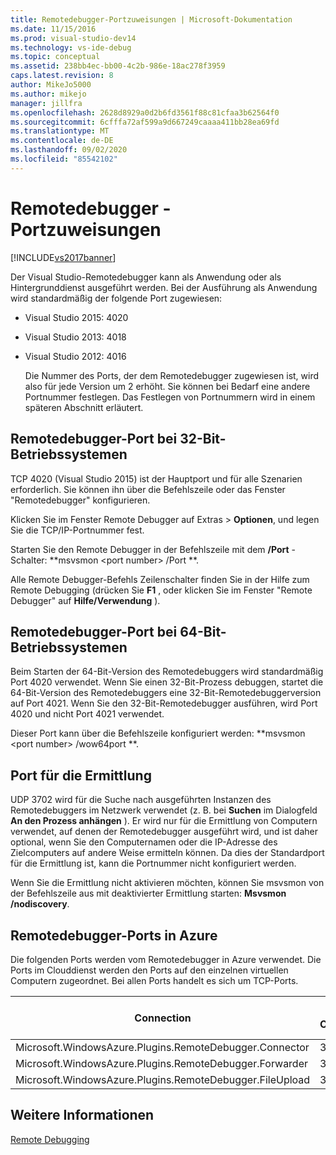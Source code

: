 ```yaml
---
title: Remotedebugger-Portzuweisungen | Microsoft-Dokumentation
ms.date: 11/15/2016
ms.prod: visual-studio-dev14
ms.technology: vs-ide-debug
ms.topic: conceptual
ms.assetid: 238bb4ec-bb00-4c2b-986e-18ac278f3959
caps.latest.revision: 8
author: MikeJo5000
ms.author: mikejo
manager: jillfra
ms.openlocfilehash: 2628d8929a0d2b6fd3561f88c81cfaa3b62564f0
ms.sourcegitcommit: 6cfffa72af599a9d667249caaaa411bb28ea69fd
ms.translationtype: MT
ms.contentlocale: de-DE
ms.lasthandoff: 09/02/2020
ms.locfileid: "85542102"
---
```

# <a name="remote-debugger-port-assignments"></a>Remotedebugger - Portzuweisungen
[!INCLUDE[vs2017banner](../includes/vs2017banner.md)]

Der Visual Studio-Remotedebugger kann als Anwendung oder als Hintergrunddienst ausgeführt werden. Bei der Ausführung als Anwendung wird standardmäßig der folgende Port zugewiesen:  
  
- Visual Studio 2015: 4020  
  
- Visual Studio 2013: 4018  
  
- Visual Studio 2012: 4016  
  
  Die Nummer des Ports, der dem Remotedebugger zugewiesen ist, wird also für jede Version um 2 erhöht. Sie können bei Bedarf eine andere Portnummer festlegen. Das Festlegen von Portnummern wird in einem späteren Abschnitt erläutert.  
  
## <a name="the-remote-debugger-port-on-32-bit-operating-systems"></a>Remotedebugger-Port bei 32-Bit-Betriebssystemen  
 TCP 4020 (Visual Studio 2015) ist der Hauptport und für alle Szenarien erforderlich. Sie können ihn über die Befehlszeile oder das Fenster "Remotedebugger" konfigurieren.  
  
 Klicken Sie im Fenster Remote Debugger auf Extras > **Optionen**, und legen Sie die TCP/IP-Portnummer fest.  
  
 Starten Sie den Remote Debugger in der Befehlszeile mit dem **/Port** -Schalter: **msvsmon \<port number> /Port **.  
  
 Alle Remote Debugger-Befehls Zeilenschalter finden Sie in der Hilfe zum Remote Debugging (drücken Sie **F1** , oder klicken Sie im Fenster "Remote Debugger" auf **Hilfe/Verwendung** ).  
  
## <a name="the-remote-debugger-port-on-64-bit-operating-systems"></a>Remotedebugger-Port bei 64-Bit-Betriebssystemen  
 Beim Starten der 64-Bit-Version des Remotedebuggers wird standardmäßig Port 4020 verwendet.  Wenn Sie einen 32-Bit-Prozess debuggen, startet die 64-Bit-Version des Remotedebuggers eine 32-Bit-Remotedebuggerversion auf Port 4021. Wenn Sie den 32-Bit-Remotedebugger ausführen, wird Port 4020 und nicht Port 4021 verwendet.  
  
 Dieser Port kann über die Befehlszeile konfiguriert werden: **msvsmon \<port number> /wow64port **.  
  
## <a name="the-discovery-port"></a>Port für die Ermittlung  
 UDP 3702 wird für die Suche nach ausgeführten Instanzen des Remotedebuggers im Netzwerk verwendet (z. B. bei **Suchen** im Dialogfeld **An den Prozess anhängen** ). Er wird nur für die Ermittlung von Computern verwendet, auf denen der Remotedebugger ausgeführt wird, und ist daher optional, wenn Sie den Computernamen oder die IP-Adresse des Zielcomputers auf andere Weise ermitteln können. Da dies der Standardport für die Ermittlung ist, kann die Portnummer nicht konfiguriert werden.  
  
 Wenn Sie die Ermittlung nicht aktivieren möchten, können Sie msvsmon von der Befehlszeile aus mit deaktivierter Ermittlung starten:  **Msvsmon /nodiscovery**.  
  
## <a name="remote-debugger-ports-on-azure"></a>Remotedebugger-Ports in Azure  
 Die folgenden Ports werden vom Remotedebugger in Azure verwendet. Die Ports im Clouddienst werden den Ports auf den einzelnen virtuellen Computern zugeordnet. Bei allen Ports handelt es sich um TCP-Ports.  

|**Connection**|**Port im Clouddienst**|**Port auf virtuellem Computer**|  
|-|-|-|
|Microsoft.WindowsAzure.Plugins.RemoteDebugger.Connector|30400|30398|  
|Microsoft.WindowsAzure.Plugins.RemoteDebugger.Forwarder|31400|31398|  
|Microsoft.WindowsAzure.Plugins.RemoteDebugger.FileUpload|32400|32398|  
  
## <a name="see-also"></a>Weitere Informationen  
 [Remote Debugging](../debugger/remote-debugging.md)
